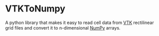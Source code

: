 # VTKToNumpy
A python library that makes it easy to read cell data from [VTK](https://vtk.org/) rectilinear grid files and convert it to n-dimensional [NumPy](https://numpy.org/) arrays.
